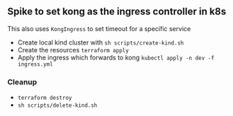 ## Spike to set kong as the ingress controller in k8s

This also uses `KongIngress` to set timeout for a specific service

- Create local kind cluster with `sh scripts/create-kind.sh`
- Create the resources `terraform apply`
- Apply the ingress which forwards to kong `kubectl apply -n dev -f ingress.yml`

### Cleanup

- `terraform destroy`
- `sh scripts/delete-kind.sh`

